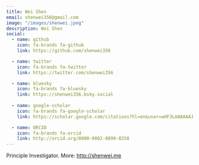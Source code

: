```yaml
---
title: Wei Shen
email: shenwei356@gmail.com
image: "/images/shenwei.jpeg"
description: Wei Shen
social:
  - name: github
    icon: fa-brands fa-github
    link: https://github.com/shenwei356

  - name: twitter
    icon: fa-brands fa-twitter
    link: https://twitter.com/shenwei356

  - name: bluesky
    icon: fa-brands fa-bluesky
    link: https://shenwei356.bsky.social
    
  - name: google-scholar
    icon: fa-brands fa-google-scholar
    link: https://scholar.google.com/citations?hl=en&user=wHF3Lm8AAAAJ

  - name: ORCID
    icon: fa-brands fa-orcid
    link: http://orcid.org/0000-0002-8099-8258
---
```


Principle Investigator. More: http://shenwei.me
